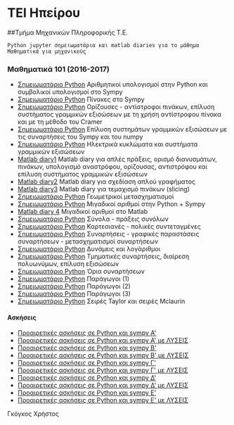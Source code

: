 # ΤΕΙ Ηπείρου 
##Τμήμα Μηχανικών Πληροφορικής Τ.Ε.

	Python jupyter σημειωματάρια και matlab diaries για το μάθημα Μαθηματικά για μηχανικούς

### Μαθηματικά 101 (2016-2017)
* [Σημειωματάριο Python](https://github/chgogos/ceteiep_maths101/blob/master/ceteiep_maths101_20161005.ipynb) Αριθμητικοί υπολογισμοί στην Python και συμβολικοί υπολογισμοί στο Sympy
* [Σημειωματάριο Python](https://github/chgogos/ceteiep_maths101/blob/master/ceteiep_maths101_20161007.ipynb) Πίνακες στο Sympy
* [Σημειωματάριο Python](https://github/chgogos/ceteiep_maths101/blob/master/ceteiep_maths101_20161012.ipynb) Ορίζουσες - αντίστροφοι πινάκων, επίλυση συστήματος γραμμικών εξισώσεων με τη χρήση αντίστροφου πίνακα και με τη μέθοδο του Cramer
* [Σημειωματάριο Python](https://github/chgogos/ceteiep_maths101/blob/master/ceteiep_maths101_20161021.ipynb) Επίλυση συστημάτων γραμμικών εξισώσεων με τις συναρτήσεις του Sympy και του numpy
* [Σημειωματάριο Python](https://github/chgogos/ceteiep_maths101/blob/master/ceteiep_maths101_20161026b.ipynb) Ηλεκτρικά κυκλώματα και συστήματα γραμμικών εξισώσεων
* [Matlab diary1](https://github/chgogos/ceteiep_maths101/blob/master/matlab_diary01) Matlab diary για απλές πράξεις, ορισμό διανυσμάτων, πινάκων, υπολογισμό αναστρόφου, ορίζουσας, αντιστρόφου και επίλυση συστήματος γραμμικών εξισώσεων 
* [Matlab diary2](https://github/chgogos/ceteiep_maths101/blob/master/matlab_diary02) Matlab diary για σχεδίαση απλού γραφήματος
* [Matlab diary3](https://github/chgogos/ceteiep_maths101/blob/master/matlab_diary03) Matlab diary για τεμαχισμό πινάκων (slicing)
* [Σημειωματάριο Python](https://github/chgogos/ceteiep_maths101/blob/master/ceteiep_maths101_20161026.ipynb) Γεωμετρικοί μετασχηματισμοί
* [Σημειωματάριο Python](https://github/chgogos/ceteiep_maths101/blob/master/ceteiep_maths101_20161103.ipynb) Μιγαδικοί αριθμοί στην Python + Sympy
* [Matlab diary 4](https://github/chgogos/ceteiep_maths101/blob/master/matlab_diary04) Μιγαδικοί αριθμοί στο Matlab
* [Σημειωματάριο Python](https://github/chgogos/ceteiep_maths101/blob/master/ceteiep_maths101_20161109.ipynb) Σύνολα - πράξεις συνόλων
* [Σημειωματάριο Python](https://github/chgogos/ceteiep_maths101/blob/master/ceteiep_maths101_20161116.ipynb) Καρτεσιανές - πολικές συντεταγμένες
* [Σημειωματάριο Python](https://github/chgogos/ceteiep_maths101/blob/master/ceteiep_maths101_20161118.ipynb) Συναρτήσεις - γραφικές παραστάσεις συναρτήσεων - μετασχηματισμοί συναρτήσεων
* [Σημειωματάριο Python](https://github/chgogos/ceteiep_maths101/blob/master/ceteiep_maths101_20161123.ipynb) Δυνάμεις και λογάριθμοι 
* [Σημειωματάριο Python](https://github.com/chgogos/ceteiep_maths101/blob/master/ceteiep_maths101_20161206.ipynb) Τμηματικές συναρτήσεις, διαίρεση πολυωνύμων, επίλυση εξισώσεων 
* [Σημειωματάριο Python](https://github.com/chgogos/ceteiep_maths101/blob/master/ceteiep_maths101_20161207.ipynb) Όρια συναρτήσεων
* [Σημειωματάριο Python](https://github.com/chgogos/ceteiep_maths101/blob/master/ceteiep_maths101_20161214.ipynb) Παράγωγοι (1)
* [Σημειωματάριο Python](https://github.com/chgogos/ceteiep_maths101/blob/master/ceteiep_maths101_20161216.ipynb) Παράγωγοι (2)
* [Σημειωματάριο Python](https://github.com/chgogos/ceteiep_maths101/blob/master/ceteiep_maths101_20161221.ipynb) Παράγωγοι (3)
* [Σημειωματάριο Python](https://github.com/chgogos/ceteiep_maths101/blob/master/ceteiep_maths101_20161221b.ipynb) Σειρές Taylor και σειρές Mclaurin


#### Ασκήσεις 
* [Προαιρετικές ασκήσεις σε Python και sympy Α'](https://github/chgogos/ceteiep_maths101/blob/master/ceteiep_maths101_exercises_set1.ipynb) 
* [Προαιρετικές ασκήσεις σε Python και sympy Α' με ΛΥΣΕΙΣ](https://github/chgogos/ceteiep_maths101/blob/master/ceteiep_maths101_exercises_set1-solved.ipynb) 
* [Προαιρετικές ασκήσεις σε Python και sympy Β'](https://github/chgogos/ceteiep_maths101/blob/master/ceteiep_maths101_exercises_set2.ipynb) 
* [Προαιρετικές ασκήσεις σε Python και sympy Β' με ΛΥΣΕΙΣ](https://github/chgogos/ceteiep_maths101/blob/master/ceteiep_maths101_exercises_set2-solved.ipynb) 
* [Προαιρετικές ασκήσεις σε Python και sympy Γ'](https://github/chgogos/ceteiep_maths101/blob/master/ceteiep_maths101_exercises_set3.ipynb)
* [Προαιρετικές ασκήσεις σε Python και sympy Γ' με ΛΥΣΕΙΣ](https://github/chgogos/ceteiep_maths101/blob/master/ceteiep_maths101_exercises_set3-solved.ipynb)
* [Προαιρετικές ασκήσεις σε Python και sympy Δ'](https://github/chgogos/ceteiep_maths101/blob/master/ceteiep_maths101_exercises_set4.ipynb)
* [Προαιρετικές ασκήσεις σε Python και sympy Δ' με ΛΥΣΕΙΣ](https://github/chgogos/ceteiep_maths101/blob/master/ceteiep_maths101_exercises_set4-solved.ipynb)
* [Προαιρετικές ασκήσεις σε Python και sympy Ε'](https://github/chgogos/ceteiep_maths101/blob/master/ceteiep_maths101_exercises_set5.ipynb)
* [Προαιρετικές ασκήσεις σε Python και sympy E' με ΛΥΣΕΙΣ](https://github/chgogos/ceteiep_maths101/blob/master/ceteiep_maths101_exercises_set5-solved.ipynb)    

<!---
### Μαθηματικά 101 (2015-2016)

* [ceteiep_00_basics](https://nbviewer.jupyter.org/github/chgogos/ceteiep_maths101/blob/master/ceteiep_00_basics.ipynb)
* [ceteiep_01_sets](https://nbviewer.jupyter.org/github/chgogos/ceteiep_maths101/blob/master/ceteiep_01_sets.ipynb)
* [ceteiep_02_cartesian_polar_coordinates](https://nbviewer.jupyter.org/github/chgogos/ceteiep_maths101/blob/master/ceteiep_02_cartesian_polar_coordinates.ipynb)
* [ceteiep_03_graphs](https://nbviewer.jupyter.org/github/chgogos/ceteiep_maths101/blob/master/ceteiep_03_graphs.ipynb)
* [ceteiep_04](https://nbviewer.jupyter.org/github/chgogos/ceteiep_maths101/blob/master/ceteiep_04.ipynb)
* [ceteiep_05](https://nbviewer.jupyter.org/github/chgogos/ceteiep_maths101/blob/master/ceteiep_05.ipynb)
* [ceteiep_06](https://nbviewer.jupyter.org/github/chgogos/ceteiep_maths101/blob/master/ceteiep_06.ipynb)
* [ceteiep_07](https://nbviewer.jupyter.org/github/chgogos/ceteiep_maths101/blob/master/ceteiep_07.ipynb)
* [ceteiep_08_polynomial_division](https://nbviewer.jupyter.org/github/chgogos/ceteiep_maths101/blob/master/ceteiep_08_polynomial_division.ipynb)
* [ceteiep_09_limits](https://nbviewer.jupyter.org/github/chgogos/ceteiep_maths101/blob/master/ceteiep_09_limits.ipynb)
* [ceteiep_10_derivatives](https://nbviewer.jupyter.org/github/chgogos/ceteiep_maths101/blob/master/ceteiep_10_derivatives.ipynb)
* [ceteiep_11_derivatives2](https://nbviewer.jupyter.org/github/chgogos/ceteiep_maths101/blob/master/ceteiep_11_derivatives2.ipynb)
* [ceteiep_12_derivatives3](https://nbviewer.jupyter.org/github/chgogos/ceteiep_maths101/blob/master/ceteiep_12_derivatives3.ipynb)
* [ceteiep_13_taylor_series](https://nbviewer.jupyter.org/github/chgogos/ceteiep_maths101/blob/master/ceteiep_13_taylor_series.ipynb)
* [ceteiep_14_integrals1](https://nbviewer.jupyter.org/github/chgogos/ceteiep_maths101/blob/master/ceteiep_14_integrals1.ipynb)
* [ceteiep_15_integrals2](https://nbviewer.jupyter.org/github/chgogos/ceteiep_maths101/blob/master/ceteiep_15_integrals2.ipynb)
* [ceteiep_16_linear_algebra1](https://nbviewer.jupyter.org/github/chgogos/ceteiep_maths101/blob/master/ceteiep_16_linear_algebra1.ipynb)
* [ceteiep_17_linear_algebra2](https://nbviewer.jupyter.org/github/chgogos/ceteiep_maths101/blob/master/ceteiep_17_linear_algebra2.ipynb)
* [ceteiep_18_linear_algebra3](https://nbviewer.jupyter.org/github/chgogos/ceteiep_maths101/blob/master/ceteiep_18_linear_algebra3.ipynb)
-->
Γκόγκος Χρήστος
